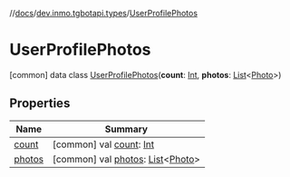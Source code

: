 //[docs](../../../index.md)/[dev.inmo.tgbotapi.types](../index.md)/[UserProfilePhotos](index.md)



# UserProfilePhotos  
 [common] data class [UserProfilePhotos](index.md)(**count**: [Int](https://kotlinlang.org/api/latest/jvm/stdlib/kotlin/-int/index.html), **photos**: [List](https://kotlinlang.org/api/latest/jvm/stdlib/kotlin.collections/-list/index.html)<[Photo](../../dev.inmo.tgbotapi.types.files/index.md#%5Bdev.inmo.tgbotapi.types.files%2FPhoto%2F%2F%2FPointingToDeclaration%2F%5D%2FClasslikes%2F625018081)>)   


## Properties  
  
|  Name |  Summary | 
|---|---|
| <a name="dev.inmo.tgbotapi.types/UserProfilePhotos/count/#/PointingToDeclaration/"></a>[count](count.md)| <a name="dev.inmo.tgbotapi.types/UserProfilePhotos/count/#/PointingToDeclaration/"></a> [common] val [count](count.md): [Int](https://kotlinlang.org/api/latest/jvm/stdlib/kotlin/-int/index.html)   <br>|
| <a name="dev.inmo.tgbotapi.types/UserProfilePhotos/photos/#/PointingToDeclaration/"></a>[photos](photos.md)| <a name="dev.inmo.tgbotapi.types/UserProfilePhotos/photos/#/PointingToDeclaration/"></a> [common] val [photos](photos.md): [List](https://kotlinlang.org/api/latest/jvm/stdlib/kotlin.collections/-list/index.html)<[Photo](../../dev.inmo.tgbotapi.types.files/index.md#%5Bdev.inmo.tgbotapi.types.files%2FPhoto%2F%2F%2FPointingToDeclaration%2F%5D%2FClasslikes%2F625018081)>   <br>|

